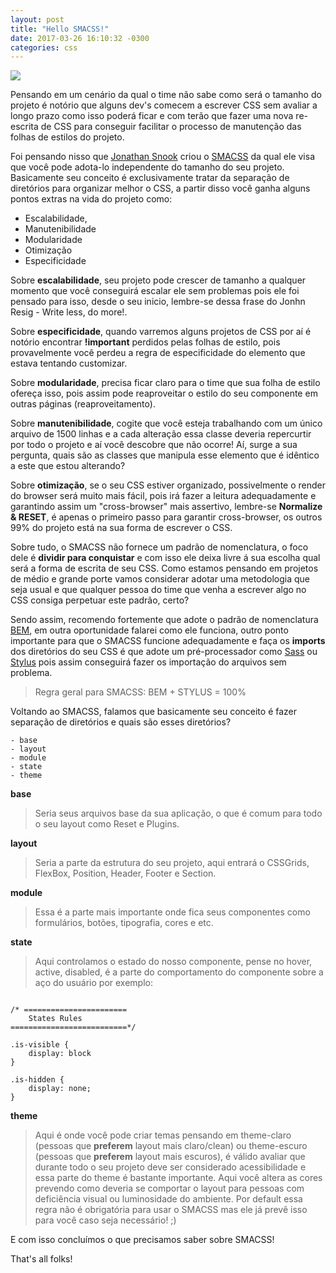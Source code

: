 ```yaml
---
layout: post
title: "Hello SMACSS!"
date: 2017-03-26 16:10:32 -0300
categories: css
---
```


![](https://i.ytimg.com/vi/6co781JgoqQ/maxresdefault.jpg)

Pensando em um cenário da qual o time não sabe como será o tamanho do projeto é notório que alguns dev's comecem a escrever CSS sem avaliar a longo prazo como isso poderá ficar e com terão que fazer uma nova re-escrita de CSS para conseguir facilitar o processo de manutenção das folhas de estilos do projeto.

Foi pensando nisso que [Jonathan Snook](https://twitter.com/snookca) criou o [SMACSS](https://smacss.com/) da qual ele visa que você pode adota-lo independente do tamanho do seu projeto. Basicamente seu conceito  é exclusivamente tratar da separação de diretórios para organizar melhor o CSS, a partir disso você ganha alguns pontos extras na vida do projeto como:

- Escalabilidade, 
- Manutenibilidade
- Modularidade 
- Otimização 
- Especificidade 

Sobre **escalabilidade**, seu projeto pode crescer de tamanho a qualquer momento que você conseguirá escalar ele sem problemas pois ele foi pensado para isso, desde o seu inicio, lembre-se dessa frase do Jonhn Resig - Write less, do more!.

Sobre **especificidade**, quando varremos alguns projetos de CSS por aí é notório encontrar **!important** perdidos pelas folhas de estilo, pois provavelmente você perdeu a regra de especificidade do elemento que estava tentando customizar.

Sobre **modularidade**, precisa ficar claro para o time que sua folha de estilo ofereça isso, pois assim pode reaproveitar o estilo do seu componente em outras páginas (reaproveitamento).

Sobre **manutenibilidade**, cogite que você esteja trabalhando com um único arquivo de 1500 linhas e a cada alteração essa classe deveria repercurtir por todo o projeto e aí você descobre que não ocorre! Aí, surge a sua pergunta, quais são as classes que manipula esse elemento que é idêntico a este que estou alterando? 

Sobre **otimização**, se o seu CSS estiver organizado, possivelmente o render do browser será muito mais fácil, pois irá fazer a leitura adequadamente e garantindo assim um "cross-browser" mais assertivo, lembre-se **Normalize & RESET**, é apenas o primeiro passo para garantir cross-browser, os outros 99% do projeto está na sua forma de escrever o CSS.

Sobre tudo, o SMACSS não fornece um padrão de nomenclatura, o foco dele é **dividir para conquistar** e com isso ele deixa livre á sua escolha qual será a forma de escrita de seu CSS. Como estamos pensando em projetos de médio e grande porte vamos considerar adotar uma metodologia que seja usual e que qualquer pessoa do time que venha a escrever algo no CSS consiga perpetuar este padrão, certo? 

Sendo assim, recomendo fortemente que adote o padrão de nomenclatura [BEM](https://en.bem.info/methodology/quick-start/), em outra oportunidade falarei como ele funciona, outro ponto importante para que o SMACSS funcione adequadamente e faça os **imports** dos diretórios do seu CSS é que adote um pré-processador como [Sass](http://sass-lang.com/) ou [Stylus](http://stylus-lang.com/) pois assim conseguirá fazer os importação do arquivos sem problema. 


> Regra geral para SMACSS: BEM + STYLUS = 100% 

Voltando ao SMACSS, falamos que basicamente seu conceito é fazer separação de diretórios e quais são esses diretórios?

    - base  
    - layout
    - module
    - state
    - theme


**base** 
> Seria seus arquivos base da sua aplicação, o que é comum para todo o seu layout como Reset e Plugins.

**layout**
> Seria a parte da estrutura do seu projeto, aqui entrará o CSSGrids, FlexBox, Position, Header, Footer e Section. 

**module**
> Essa é a parte mais importante onde fica seus componentes como formulários, botões, tipografia, cores e etc.

**state**
> Aqui controlamos o estado do nosso componente, pense no hover, active, disabled, é a parte do comportamento do componente sobre a aço do usuário por exemplo:
```

/* =======================
    States Rules
==========================*/

.is-visible {
    display: block
}

.is-hidden {
    display: none;
}

```

**theme**
> Aqui é onde você pode criar temas pensando em theme-claro (pessoas que **preferem** layout mais claro/clean)  ou theme-escuro (pessoas que **preferem** layout mais escuros), é válido avaliar que durante todo o seu projeto deve ser considerado acessibilidade e essa parte do theme é bastante importante. Aqui você altera as cores prevendo como deveria se comportar o layout para pessoas com deficiência visual ou luminosidade do ambiente. Por default essa regra não é obrigatória para usar o SMACSS mas ele já prevê isso para você caso seja necessário! ;)

E com isso concluímos o que precisamos saber sobre SMACSS! 

That's all folks! 


